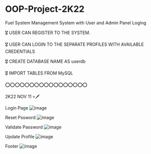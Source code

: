 # OOP-Project-2K22
Fuel System Management System with User and Admin Panel Loging 

🎖️ USER CAN REGISTER TO THE SYSTEM.

🎖️ USER CAN LOGIN TO THE SEPARATE PROFILES WITH AVAILABLE CREDENTIALS

🎖️ CREATE DATABASE NAME AS userdb

🎖️ IMPORT TABLES FROM MySQL

⭕️⭕️⭕️⭕️⭕️⭕️⭕️⭕️⭕️⭕️⭕️⭕️⭕️⭕️⭕️⭕️⭕️

2K22 NOV 11 💀🗡️

Login Page
![image](https://user-images.githubusercontent.com/99266866/201371879-071af6bb-e054-4326-9c44-fef5ab9b944e.png)

Reset Pssword
![image](https://user-images.githubusercontent.com/99266866/201371027-d18b530f-aff0-4d7f-88be-61130933699a.png)

Validate Password
![image](https://user-images.githubusercontent.com/99266866/201371135-d8241871-a9b2-4306-b1c4-92c2ac777a41.png)

Update Profile
![image](https://user-images.githubusercontent.com/99266866/201371475-f895722b-4320-46b5-8d6e-acb70e4bddd5.png)

Footer
![image](https://user-images.githubusercontent.com/99266866/201371537-aa9d1104-d61d-4d00-9f0a-c2613cd5d506.png)
